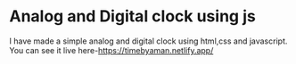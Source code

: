 # Analog and Digital clock using js

I have made a simple analog and digital clock using html,css and javascript.
You can see it live here-https://timebyaman.netlify.app/
